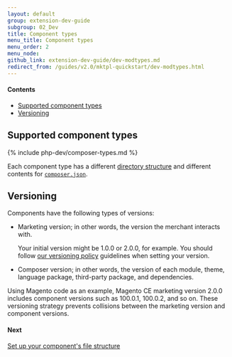 ```yaml
---
layout: default
group: extension-dev-guide
subgroup: 02_Dev
title: Component types
menu_title: Component types
menu_order: 2
menu_node: 
github_link: extension-dev-guide/dev-modtypes.md
redirect_from: /guides/v2.0/mktpl-quickstart/dev-modtypes.html
---
```


#### Contents
*	<a href="#types-spt">Supported component types</a>
*	<a href="#types-vers">Versioning</a>

<h2 id="types-spt">Supported component types</h2>

{% include php-dev/composer-types.md %}

<div class="bs-callout bs-callout-info" id="info">
  <p>Each component type has a different <a href="{{ site.gdeurl }}extension-dev-guide/module-file-structure.html" target="_blank">directory structure</a> and different contents for <a href="{{ site.gdeurl }}extension-dev-guide/composer-integration.html" target="_blank"><code>composer.json</code></a>.</p>
</div>

<h2 id="types-vers">Versioning</h2>
Components have the following types of versions:

*	Marketing version; in other words, the version the merchant interacts with. 

	Your initial version might be 1.0.0 or 2.0.0, for example. You should follow <a href="{{ site.gdeurl }}architecture/versioning.html" target="_blank">our versioning policy</a> guidelines when setting your version.

*	Composer version; in other words, the version of each module, theme, language package, third-party package, and dependencies. 

Using Magento code as an example, Magento CE marketing version 2.0.0 includes component versions such as 100.0.1, 100.0.2, and so on. These versioning strategy prevents collisions between the marketing version and component versions.

#### Next
<a href="{{ site.gdeurl }}mktpl-quickstart/dev-filesys.html">Set up your component's file structure</a>